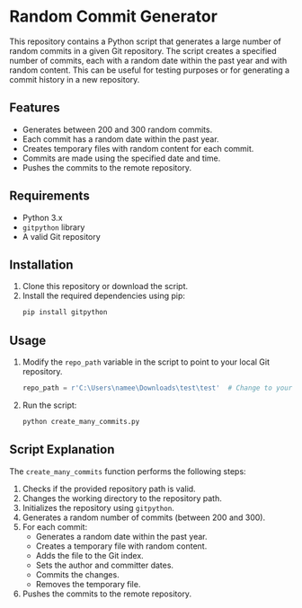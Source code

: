 # Random Commit Generator

This repository contains a Python script that generates a large number of random commits in a given Git repository. The script creates a specified number of commits, each with a random date within the past year and with random content. This can be useful for testing purposes or for generating a commit history in a new repository.

## Features

- Generates between 200 and 300 random commits.
- Each commit has a random date within the past year.
- Creates temporary files with random content for each commit.
- Commits are made using the specified date and time.
- Pushes the commits to the remote repository.

## Requirements

- Python 3.x
- `gitpython` library
- A valid Git repository

## Installation

1. Clone this repository or download the script.
2. Install the required dependencies using pip:
    ```sh
    pip install gitpython
    ```

## Usage

1. Modify the `repo_path` variable in the script to point to your local Git repository.

    ```python
    repo_path = r'C:\Users\namee\Downloads\test\test'  # Change to your repository path
    ```

2. Run the script:
    ```sh
    python create_many_commits.py
    ```

## Script Explanation

The `create_many_commits` function performs the following steps:

1. Checks if the provided repository path is valid.
2. Changes the working directory to the repository path.
3. Initializes the repository using `gitpython`.
4. Generates a random number of commits (between 200 and 300).
5. For each commit:
    - Generates a random date within the past year.
    - Creates a temporary file with random content.
    - Adds the file to the Git index.
    - Sets the author and committer dates.
    - Commits the changes.
    - Removes the temporary file.
6. Pushes the commits to the remote repository.
